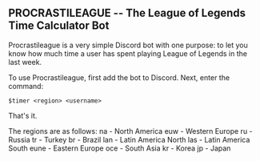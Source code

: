 ## PROCRASTILEAGUE -- The League of Legends Time Calculator Bot  
Procrastileague is a very simple Discord bot with one purpose: to let you know how much time a user has spent playing League of Legends in the last week.

To use Procrastileague, first add the bot to Discord.
Next, enter the command:
```
$timer <region> <username>

```

That's it. 

The regions are as follows: 
na - North America
euw - Western Europe
ru - Russia
tr - Turkey
br - Brazil 
lan - Latin America North 
las - Latin America South
eune - Eastern Europe
oce - South Asia
kr - Korea
jp - Japan